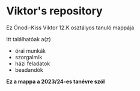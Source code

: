 # Viktor's repository
Ez Ónodi-Kiss Viktor 12.K osztályos tanuló mappája

Itt találhatóak a(z)
- órai munkák
- szorgalmik
- házi feladatok
- beadandók

**Ez a mappa a 2023/24-es tanévre szól**
